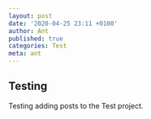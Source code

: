 ```yaml
---
layout: post
date: '2020-04-25 23:11 +0100'
author: Ant
published: true
categories: Test
meta: ant
---
```

## Testing

Testing adding posts to the Test project.
